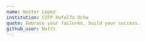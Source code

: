 ```yaml
---
name: Nestor Lopez
institution: CIFP Rofolfo Ucha
quote: Embrace your failures, build your success. 
github_user: Nsttt
---
```

